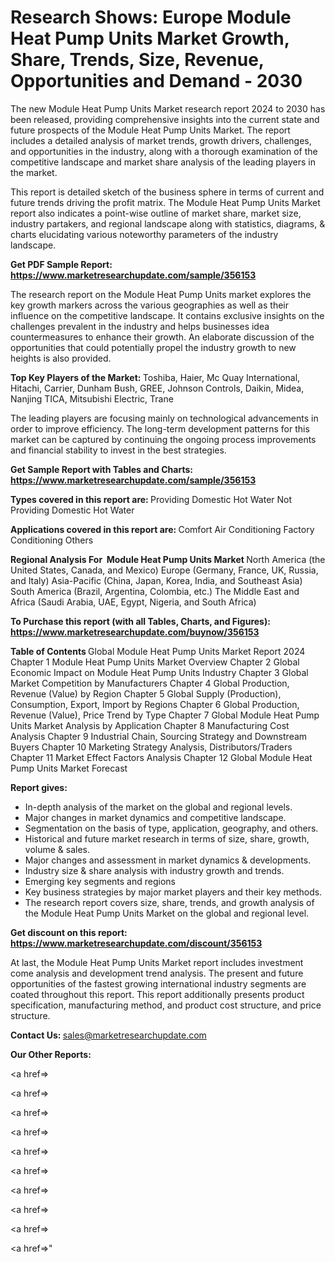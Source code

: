 # Research Shows: Europe Module Heat Pump Units Market Growth, Share, Trends, Size, Revenue, Opportunities and Demand - 2030

The new Module Heat Pump Units Market research report 2024 to 2030 has been released, providing comprehensive insights into the current state and future prospects of the Module Heat Pump Units Market. The report includes a detailed analysis of market trends, growth drivers, challenges, and opportunities in the industry, along with a thorough examination of the competitive landscape and market share analysis of the leading players in the market.

This report is detailed sketch of the business sphere in terms of current and future trends driving the profit matrix. The Module Heat Pump Units Market report also indicates a point-wise outline of market share, market size, industry partakers, and regional landscape along with statistics, diagrams, &amp; charts elucidating various noteworthy parameters of the industry landscape.

<strong><b>Get PDF Sample Report: <a href=https://www.marketresearchupdate.com/sample/356153>https://www.marketresearchupdate.com/sample/356153</a></b></strong>

The research report on the Module Heat Pump Units market explores the key growth markers across the various geographies as well as their influence on the competitive landscape. It contains exclusive insights on the challenges prevalent in the industry and helps businesses idea countermeasures to enhance their growth. An elaborate discussion of the opportunities that could potentially propel the industry growth to new heights is also provided.

<strong><b>Top Key Players of the Market:
</b></strong>Toshiba, Haier, Mc Quay International, Hitachi, Carrier, Dunham Bush, GREE, Johnson Controls, Daikin, Midea, Nanjing TICA, Mitsubishi Electric, Trane<strong><b>
</b></strong>

The leading players are focusing mainly on technological advancements in order to improve efficiency. The long-term development patterns for this market can be captured by continuing the ongoing process improvements and financial stability to invest in the best strategies.

<strong><b>Get Sample Report with Tables and Charts: <a href=https://www.marketresearchupdate.com/sample/356153>https://www.marketresearchupdate.com/sample/356153</a></b></strong>

<strong><b>Types covered in this report are:
</b></strong>Providing Domestic Hot Water
Not Providing Domestic Hot Water<strong><b>
</b></strong>

<strong><b>Applications covered in this report are:
</b></strong>Comfort Air Conditioning
Factory Conditioning
Others<strong><b>
</b></strong>

<strong><b>Regional Analysis For  Module Heat Pump Units Market</b></strong><strong><b>
</b></strong>North America (the United States, Canada, and Mexico)
Europe (Germany, France, UK, Russia, and Italy)
Asia-Pacific (China, Japan, Korea, India, and Southeast Asia)
South America (Brazil, Argentina, Colombia, etc.)
The Middle East and Africa (Saudi Arabia, UAE, Egypt, Nigeria, and South Africa)

<strong><b>To Purchase this report (with all Tables, Charts, and Figures): <a href=https://www.marketresearchupdate.com/buynow/356153>https://www.marketresearchupdate.com/buynow/356153</a></b></strong>

<strong><b>Table of Contents</b></strong><strong><b>
</b></strong>Global Module Heat Pump Units Market Report 2024
Chapter 1 Module Heat Pump Units Market Overview
Chapter 2 Global Economic Impact on Module Heat Pump Units Industry
Chapter 3 Global Market Competition by Manufacturers
Chapter 4 Global Production, Revenue (Value) by Region
Chapter 5 Global Supply (Production), Consumption, Export, Import by Regions
Chapter 6 Global Production, Revenue (Value), Price Trend by Type
Chapter 7 Global Module Heat Pump Units Market Analysis by Application
Chapter 8 Manufacturing Cost Analysis
Chapter 9 Industrial Chain, Sourcing Strategy and Downstream Buyers
Chapter 10 Marketing Strategy Analysis, Distributors/Traders
Chapter 11 Market Effect Factors Analysis
Chapter 12 Global Module Heat Pump Units Market Forecast

<strong><b>Report gives:</b></strong>

- In-depth analysis of the market on the global and regional levels.
- Major changes in market dynamics and competitive landscape.
- Segmentation on the basis of type, application, geography, and others.
- Historical and future market research in terms of size, share, growth, volume &amp; sales.
- Major changes and assessment in market dynamics &amp; developments.
- Industry size &amp; share analysis with industry growth and trends.
- Emerging key segments and regions
- Key business strategies by major market players and their key methods.
- The research report covers size, share, trends, and growth analysis of the Module Heat Pump Units Market on the global and regional level.

<strong><b>Get discount on this report: <a href=https://www.marketresearchupdate.com/discount/356153>https://www.marketresearchupdate.com/discount/356153</a></b></strong>

At last, the Module Heat Pump Units Market report includes investment come analysis and development trend analysis. The present and future opportunities of the fastest growing international industry segments are coated throughout this report. This report additionally presents product specification, manufacturing method, and product cost structure, and price structure.

<strong><b>Contact Us:
</b></strong>sales@marketresearchupdate.com

<strong>Our Other Reports:</strong>

<a href=></a>

<a href=></a>

<a href=></a>

<a href=></a>

<a href=></a>

<a href=></a>

<a href=></a>

<a href=></a>

<a href=></a>

<a href=></a>"
